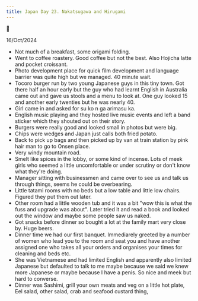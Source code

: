 ```yaml
---
title: Japan Day 23. Nakatsugawa and Hirugami
---
```

🌱

16/Oct/2024

- Not much of a breakfast, some origami folding.
- Went to coffee roastery. Good coffee but not the best. Also Hojicha latte and pocket croissant.
- Photo development place for quick film development and language barrier was quite high but we managed. 40 minute wait.
- Tocoro burger run by two young Japanese guys in this tiny town. Got there half an hour early but the guy who had learnt English in Australia came out and gave us stools and a menu to look at. One guy looked 15 and another early twenties but he was nearly 40.
- Girl came in and asked for su ko n ga arimasu ka.
- English music playing and they hosted live music events and left a band sticker which they shouted out on their story.
- Burgers were really good and looked small in photos but were big.
- Chips were wedges and Japan just calls both fried potato.
- Back to pick up bags and then picked up by van at train station by pink hair man to go to Onsen place.
- Very windy mountain road.
- Smelt like spices in the lobby, or some kind of incense. Lots of meek girls who seemed a little uncomfortable or under scrutiny or don't know what they're doing. 
- Manager sitting with businessmen and came over to see us and talk us through things, seems he could be overbearing.
- Little tatami rooms with no beds but a low table and little low chairs. Figured they put them out later.
- Other room had a little wooden tub and it was a bit "wow this is what the fuss and upgrade was about". Later tried it and read a book and looked out the window and maybe some people saw us naked.
- Got snacks before dinner so bought a lot at the family mart very close by. Huge beers.
- Dinner time we had our first banquet. Immediarely greeted by a number of women who lead you to the room and seat you and have another assigned one who takes all your orders and organises your times for cleaning and beds etc.
- She was Vietnamese and had limited English and apparently also limited Japanese but defaulted to talk to me maybe because we said we knew more Japanese or maybe because I have a penis. So nice and meek but hard to converse.
- Dinner was Sashimi, grill your own meats and veg on a little hot plate, Eel salad, other salad, crab and seafood custard thing, 